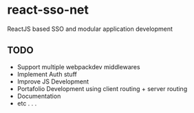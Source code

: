 # react-sso-net
ReactJS based SSO and modular application development

## TODO
- Support multiple webpackdev middlewares
- Implement Auth stuff
- Improve JS Development
- Portafolio Development using client routing + server routing
- Documentation
- etc . . .
